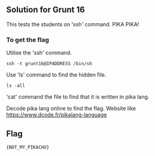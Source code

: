 ## Solution for Grunt 16

This tests the students on 'ssh' command. PIKA PIKA!

### To get the flag

Utilise the 'ssh' command.

```
ssh -t grunt16@IPADDRESS /bin/sh
```

Use 'ls' command to find the hidden file.

```
ls -all
```

'cat' command the file to find that it is written in pika lang. 

Decode pika lang online to find the flag. Website like https://www.dcode.fr/pikalang-language

## Flag

```
{NOT_MY_PIKACHU}
```

